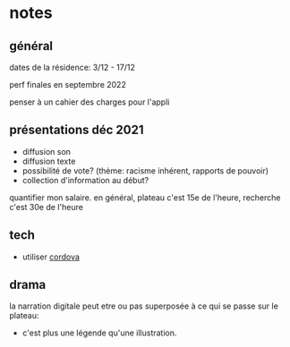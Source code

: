 # notes

## général

dates de la résidence: 3/12 - 17/12

perf finales en septembre 2022

penser à un cahier des charges pour l'appli

## présentations déc 2021

- diffusion son
- diffusion texte
- possibilité de vote? (thème: racisme inhérent, rapports de pouvoir)
- collection d'information au début?

quantifier mon salaire. en général, plateau c'est 15e de l'heure, recherche c'est 30e de l'heure

## tech

- utiliser [cordova](http://cordova.apache.org/#getstarted)

## drama

la narration digitale peut etre ou pas superposée à ce qui se passe sur le plateau:
- c'est plus une légende qu'une illustration.